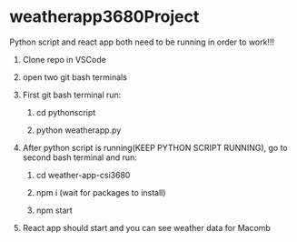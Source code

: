 # weatherapp3680Project

Python script and react app both need to be running in order to work!!!

1. Clone repo in VSCode



2. open two git bash terminals

3. First git bash terminal run:
   1. cd pythonscript
      
   2. python weatherapp.py

4. After python script is running(KEEP PYTHON SCRIPT RUNNING), go to second bash terminal and
   run:

   1. cd weather-app-csi3680
      
   2. npm i (wait for packages to install)

   3. npm start

6. React app should start and you can see weather data for Macomb
